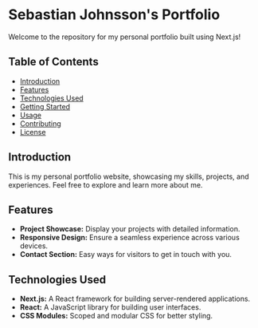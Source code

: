 # Sebastian Johnsson's Portfolio

Welcome to the repository for my personal portfolio built using Next.js!

## Table of Contents
- [Introduction](#introduction)
- [Features](#features)
- [Technologies Used](#technologies-used)
- [Getting Started](#getting-started)
- [Usage](#usage)
- [Contributing](#contributing)
- [License](#license)

## Introduction

This is my personal portfolio website, showcasing my skills, projects, and experiences. Feel free to explore and learn more about me.

## Features

- **Project Showcase:** Display your projects with detailed information.
- **Responsive Design:** Ensure a seamless experience across various devices.
- **Contact Section:** Easy ways for visitors to get in touch with you.

## Technologies Used

- **Next.js:** A React framework for building server-rendered applications.
- **React:** A JavaScript library for building user interfaces.
- **CSS Modules:** Scoped and modular CSS for better styling.